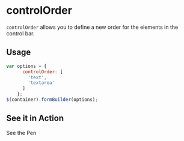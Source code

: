 # controlOrder
`controlOrder` allows you to define a new order for the elements in the control bar.

## Usage
```javascript
var options = {
      controlOrder: [
        'text',
        'textarea'
      ]
    };
$(container).formBuilder(options);
```


## See it in Action
<p data-height="494" data-theme-id="22927" data-slug-hash="rezdaa" data-default-tab="result" data-embed-version="2" data-user="sudharshan" class="codepen">See the Pen <a href="http://codepen.io/sudharshan/pen/rezdaa"></p>

